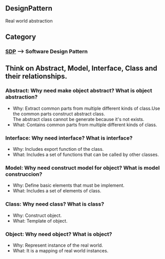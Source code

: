 ## DesignPattern
Real world abstraction

## Category
### [SDP](https://github.com/FL-LearningGroup/DesignPattern/blob/main/SDF-01-Overview.md) --> Software Design Pattern

## Think on Abstract, Model, Interface, Class and their relationships.
### Abstract: Why need make object abstract? What is object abstraction?
+ Why: Extract common parts from multiple different kinds of class.Use the common parts construct abstract class.   
       The abstract class cannot be generate because it's not exists.
+ What: Contains common parts from multiple different kinds of class.
### Interface: Why need interface? What is interface?    
+ Why: Includes export function of the class.
+ What: Includes a set of functions that can be called by other classes.
### Model: Why need construct model for object? What is model construccion?
+ Why: Define basic elements that must be implement.
+ What: Includes a set of elements of class.
### Class: Why need class? What is class?
+ Why: Construct object.
+ What: Template of object.
### Object: Why need object? What is object?
+ Why: Represent instance of the real world.
+ What: It is a mapping of real world instances.
